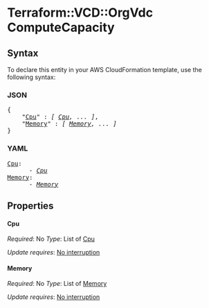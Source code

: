 # Terraform::VCD::OrgVdc ComputeCapacity

## Syntax

To declare this entity in your AWS CloudFormation template, use the following syntax:

### JSON

<pre>
{
    "<a href="#cpu" title="Cpu">Cpu</a>" : <i>[ <a href="computecapacity-cpu.md">Cpu</a>, ... ]</i>,
    "<a href="#memory" title="Memory">Memory</a>" : <i>[ <a href="computecapacity-memory.md">Memory</a>, ... ]</i>
}
</pre>

### YAML

<pre>
<a href="#cpu" title="Cpu">Cpu</a>: <i>
      - <a href="computecapacity-cpu.md">Cpu</a></i>
<a href="#memory" title="Memory">Memory</a>: <i>
      - <a href="computecapacity-memory.md">Memory</a></i>
</pre>

## Properties

#### Cpu

_Required_: No
_Type_: List of <a href="computecapacity-cpu.md">Cpu</a>

_Update requires_: [No interruption](https://docs.aws.amazon.com/AWSCloudFormation/latest/UserGuide/using-cfn-updating-stacks-update-behaviors.html#update-no-interrupt)

#### Memory

_Required_: No
_Type_: List of <a href="computecapacity-memory.md">Memory</a>

_Update requires_: [No interruption](https://docs.aws.amazon.com/AWSCloudFormation/latest/UserGuide/using-cfn-updating-stacks-update-behaviors.html#update-no-interrupt)

